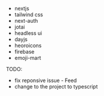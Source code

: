 - nextjs
- tailwind css
- next-auth
- jotai
- headless ui
- dayjs
- heoroicons
- firebase
- emoji-mart

TODO:
- fix reponsive issue - Feed
- change to the project to typescript
